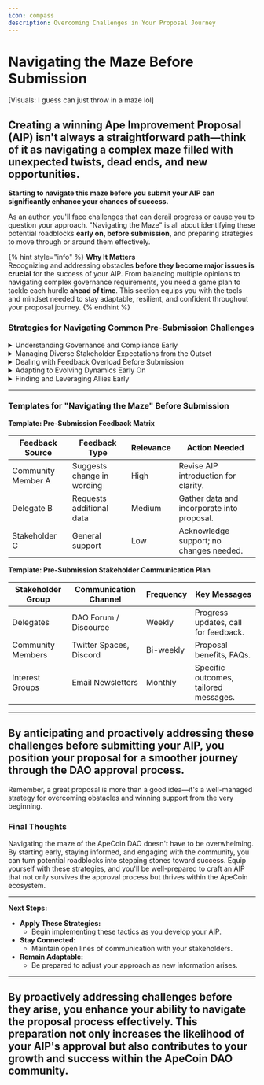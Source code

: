 ```yaml
---
icon: compass
description: Overcoming Challenges in Your Proposal Journey
---
```


# Navigating the Maze Before Submission

\[Visuals: I guess can just throw in a maze lol]

## Creating a winning Ape Improvement Proposal (AIP) isn't always a straightforward path—think of it as navigating a complex maze filled with unexpected twists, dead ends, and new opportunities.

**Starting to navigate this maze before you submit your AIP can significantly enhance your chances of success.**

As an author, you'll face challenges that can derail progress or cause you to question your approach. "Navigating the Maze" is all about identifying these potential roadblocks **early on, before submission,** and preparing strategies to move through or around them effectively.



{% hint style="info" %}
**Why It Matters**\
Recognizing and addressing obstacles **before they become major issues is crucial** for the success of your AIP. From balancing multiple opinions to navigating complex governance requirements, you need a game plan to tackle each hurdle **ahead of time**. This section equips you with the tools and mindset needed to stay adaptable, resilient, and confident throughout your proposal journey.
{% endhint %}

### **Strategies for Navigating Common Pre-Submission Challenges**

<details>

<summary>Understanding Governance and Compliance Early</summary>

Navigating the governance structure of the ApeCoin DAO can be complex. Ensure you fully understand the requirements and procedures **before drafting and submitting** your AIP to align with all necessary guidelines.

**Why It’s Crucial:** \
Compliance with governance rules is non-negotiable. Failing to adhere to them can result in delays, rejections, or requests for significant revisions to your proposal.l.

**How to Stay Ahead:**&#x20;

* **Start Early:**
  * Familiarize yourself with the ApeCoin DAO governance framework before you begin writing.
* **Seek Guidance:**
  * Connect with AIP Advisors or experienced community members for clarity on governance procedures.
* **Stay Informed:**
  * Regularly review governance documents and participate in community discussions to keep up-to-date with any changes or best practices.

**Actionable Tips:**

* **Read the Governance Framework Thoroughly:**
  * Understand all the requirements, processes, and expectations.
* **Consult When in Doubt:**
  * Don't hesitate to ask questions in forums or reach out to AIP Advisors for assistance.
* **Monitor DAO Channels:**
  * Keep an eye on forums, Discord channels, and announcements for updates or clarifications on rules.

</details>

<details>

<summary>Managing Diverse Stakeholder Expectations from the Outset</summary>

Balancing the needs and desires of different stakeholders—from delegates to community members—can be challenging. Engaging stakeholders **before submission** helps manage expectations effectively.

**Why It’s Important:** \
Mismanaging expectations can lead to reduced support, conflicting feedback, or dilution of your proposal’s intent. A balanced approach is key to gaining broad support.

### **How to Strike the Right Balance:**&#x20;

* **Early Stakeholder Mapping:**
  * Identify who you need to engage with and understand their interests and concerns.
* **Tailored Communication:**
  * Customize your messages to address specific stakeholder needs without compromising your proposal's core objectives.
* **Transparency:**
  * Be open about your AIP’s goals and proactively address potential concerns.

**Techniques for Success:**

* **Develop a Communication Plan:**
  * Outline how and when you'll communicate with each stakeholder group.
* **Prioritize Key Concerns:**
  * Focus on the most critical feedback that aligns with your objectives.
* **Provide Data-Driven Responses:**
  * Use evidence and examples to address objections or concerns.

</details>

<details>

<summary>Dealing with Feedback Overload Before Submission</summary>

While feedback is invaluable, too much can be overwhelming and cloud decision-making. It's important to differentiate between constructive insights and noise **during the pre-submission phase**.

**Why It’s Essential:**&#x20;

Failing to manage feedback effectively can lead to confusion, scope creep, and delays. You need a clear strategy for processing and integrating useful feedback **before finalizing your proposal**.

### **How to Keep Focused:**&#x20;

* **Set Feedback Criteria:**
  * Determine what type of feedback is most relevant to your AIP's success.
* **Establish a Review Team:**
  * Form a small group to evaluate feedback for alignment with your goals.

**Steps to Simplify Feedback Management:**

* **Create a Feedback Matrix:**
  * Categorize feedback based on relevance and actionability.
* **Focus on Core Objectives:**
  * Prioritize feedback that directly impacts your proposal's main goals.
* **Implement Changes Thoughtfully:**
  * Avoid making changes that could compromise your AIP's integrity.

</details>

<details>

<summary>Adapting to Evolving Dynamics Early On</summary>

The DAO landscape is dynamic and ever-changing. Your AIP must remain flexible and adaptable to new circumstances **even before submission**.

### **Why It’s Vital:**&#x20;

A rigid AIP may become outdated or misaligned with the community’s evolving needs. Flexibility allows for iteration, innovation, and stronger alignment with current priorities.

### **How to Stay Flexible:**&#x20;

* **Incorporate Feedback Loops:**
  * Regularly solicit and integrate feedback throughout the drafting process.
* **Maintain Open Communication:**
  * Stay connected with the community to gauge shifting sentiments.
* **Be Willing to Pivot:**
  * Be prepared to adjust your proposal based on new insights or changes in priorities.

### **Tactics for Adaptation:**

* **Conduct Regular Reviews:**
  * Compare your AIP against current community interests and concerns.
* **Develop Contingency Plans:**
  * Have alternative strategies ready if your initial approach faces obstacles.
* **Stay Informed:**
  * Keep abreast of recent proposals and trends within the DAO.

</details>

<details>

<summary>Finding and Leveraging Allies Early</summary>

Building alliances with key community members, delegates, and interest groups **before submitting your AIP** can significantly bolster its chances of success.

### **Why It’s Beneficial:**&#x20;

Allies can provide crucial support, amplify your proposal, and help navigate any political or social dynamics within the DAO.

### **How to Build Strong Alliances:**&#x20;

Identify and reach out to individuals or groups whose interests align with your AIP. Foster relationships through consistent communication, collaboration, and mutual support.

### **Steps to Build Alliances:**

* **Identify Potential Allies:**
  * Use community engagement tools to find individuals or groups aligned with your proposal.
  * [stakeholder-mapping.md](../stakeholder-analysis/stakeholder-mapping.md "mention") has a guide for this

<!---->

* **Engage Early:**
  * Reach out with personalized messages explaining the benefits of your AIP.

<!---->

* **Foster Mutual Support:**
  * Offer to support their initiatives in return for their backing.

<!---->

* **Steps to Build Alliances:**
  * **Add Allies to Your Stakeholder Map:**
    * Document key contacts and their interests.
  * **Communicate Regularly:**
    * Keep them updated on your progress and solicit their input.
  * **Collaborate Where Possible:**
    * Find opportunities to work together on shared goals.

</details>

***

### **Templates for "Navigating the Maze" Before Submission**

**Template: Pre-Submission Feedback Matrix**

| Feedback Source	   | Feedback Type	             | Relevance | Action Needed                              |
| ------------------ | -------------------------- | --------- | ------------------------------------------ |
| Community Member A | Suggests change in wording | High      | Revise AIP introduction for clarity.       |
| Delegate B         | Requests additional data   | Medium    | Gather data and incorporate into proposal. |
| Stakeholder C      | General support            | Low       | Acknowledge support; no changes needed.    |

**Template: Pre-Submission Stakeholder Communication Plan**

| Stakeholder Group	 | Communication Channel	  | Frequency | Key Messages                          |
| ------------------ | ----------------------- | --------- | ------------------------------------- |
| Delegates          | DAO Forum / Discource   | Weekly    | Progress updates, call for feedback.  |
| Community Members  | Twitter Spaces, Discord | Bi-weekly | Proposal benefits, FAQs.              |
| Interest Groups    | Email Newsletters       | Monthly   | Specific outcomes, tailored messages. |

***

## **By anticipating and proactively addressing these challenges before submitting your AIP, you position your proposal for a smoother journey through the DAO approval process.**

Remember, a great proposal is more than a good idea—it's a well-managed strategy for overcoming obstacles and winning support from the very beginning.

### **Final Thoughts**

Navigating the maze of the ApeCoin DAO doesn't have to be overwhelming. By starting early, staying informed, and engaging with the community, you can turn potential roadblocks into stepping stones toward success. Equip yourself with these strategies, and you'll be well-prepared to craft an AIP that not only survives the approval process but thrives within the ApeCoin ecosystem.

***

**Next Steps:**

* **Apply These Strategies:**
  * Begin implementing these tactics as you develop your AIP.
* **Stay Connected:**
  * Maintain open lines of communication with your stakeholders.
* **Remain Adaptable:**
  * Be prepared to adjust your approach as new information arises.

***

## By proactively addressing challenges **before** they arise, you enhance your ability to navigate the proposal process effectively. This preparation not only increases the likelihood of your AIP's approval but also contributes to your growth and success within the ApeCoin DAO community.
